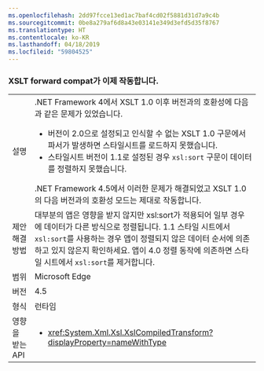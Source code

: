 ```yaml
---
ms.openlocfilehash: 2dd97fcce13ed1ac7baf4cd02f5881d31d7a9c4b
ms.sourcegitcommit: 0be8a279af6d8a43e03141e349d3efd5d35f8767
ms.translationtype: HT
ms.contentlocale: ko-KR
ms.lasthandoff: 04/18/2019
ms.locfileid: "59804525"
---
```

### <a name="xslt-forward-compat-now-works"></a>XSLT forward compat가 이제 작동합니다.

|   |   |
|---|---|
|설명|.NET Framework 4에서 XSLT 1.0 이후 버전과의 호환성에 다음과 같은 문제가 있었습니다.<ul><li>버전이 2.0으로 설정되고 인식할 수 없는 XSLT 1.0 구문에서 파서가 발생하면 스타일시트를 로드하지 못했습니다.</li><li>스타일시트 버전이 1.1로 설정된 경우 <code>xsl:sort</code> 구문이 데이터를 정렬하지 못했습니다.</li></ul>.NET Framework 4.5에서 이러한 문제가 해결되었고 XSLT 1.0의 다음 버전과의 호환성 모드는 제대로 작동합니다.|
|제안 해결 방법|대부분의 앱은 영향을 받지 않지만 xsl:sort가 적용되어 일부 경우에 데이터가 다른 방식으로 정렬됩니다. 1.1 스타일 시트에서 <code>xsl:sort</code>를 사용하는 경우 앱이 정렬되지 않은 데이터 순서에 의존하고 있지 않은지 확인하세요. 앱이 4.0 정렬 동작에 의존하면 스타일 시트에서 <code>xsl:sort</code>를 제거합니다.|
|범위|Microsoft Edge|
|버전|4.5|
|형식|런타임|
|영향을 받는 API|<ul><li><xref:System.Xml.Xsl.XslCompiledTransform?displayProperty=nameWithType></li></ul>|
